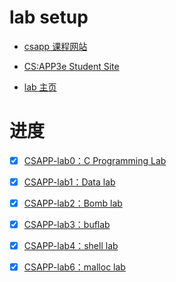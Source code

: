 

# lab setup
- [csapp 课程网站](http://www.cs.cmu.edu/afs/cs/academic/class/15213-s22/www/schedule.html)

- [CS:APP3e Student Site](https://csapp.cs.cmu.edu/3e/students.html)

- [lab 主页](http://csapp.cs.cmu.edu/3e/labs.html)

# 进度

- [x] [CSAPP-lab0：C Programming Lab](https://gls.show/p/3b50ff2c/)
- [x] [CSAPP-lab1：Data lab](https://gls.show/p/6d79108/)
- [x] [CSAPP-lab2：Bomb lab](https://gls.show/p/44962f68/)
- [x] [CSAPP-lab3：buflab](https://gls.show/p/db3828d1/)
- [x] [CSAPP-lab4：shell lab](https://gls.show/p/219af9ac/)
- [x] [CSAPP-lab6：malloc lab](https://gls.show/p/2c54864f/)


